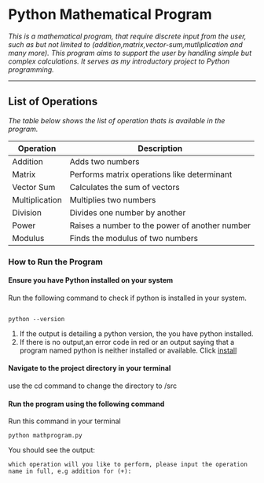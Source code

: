 # Python Mathematical Program

*This is a mathematical program, that require discrete input from the user, such as but not limited to (addition,matrix,vector-sum,mutliplication and many more). This program aims to support the user by handling simple but complex calculations. It serves as my introductory project to Python programming.*

---------------------------------------------------------------------------------------------------------------------------------------------

## List of Operations

*The table below shows the list of operation thats is available in the program.*

| Operation         | Description                                      |
|-------------------|--------------------------------------------------|
| Addition          | Adds two numbers                                 |
| Matrix            | Performs matrix operations like determinant      |
| Vector Sum        | Calculates the sum of vectors                    |
| Multiplication    | Multiplies two numbers                           |
| Division          | Divides one number by another                    |
| Power             | Raises a number to the power of another number   |
| Modulus           | Finds the modulus of two numbers                 |

### How to Run the Program

#### Ensure you have Python installed on your system

Run the following command to check if python is installed in your system.

```

python --version 
```

1. If the output is detailing a python version, the you have python installed.
2. If there is no output,an error code in red or an output saying that a program named python is neither installed or available. Click [install](https://www.python.org/downloads/)

#### Navigate to the project directory in your terminal

use the cd command to change the directory to  /src

#### Run the program using the following command

Run this command in your terminal

   ```
   python mathprogram.py
   ```

You should see the output:

```
which operation will you like to perform, please input the operation name in full, e.g addition for (+):
```